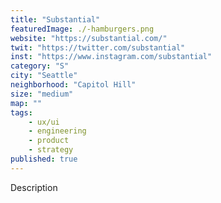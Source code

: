 ```yaml
---
title: "Substantial"
featuredImage: ./-hamburgers.png
website: "https://substantial.com/"
twit: "https://twitter.com/substantial"
inst: "https://www.instagram.com/substantial"
category: "S"
city: "Seattle"
neighborhood: "Capitol Hill"
size: "medium"
map: ""
tags:
    - ux/ui
    - engineering
    - product
    - strategy
published: true
---
```


Description
